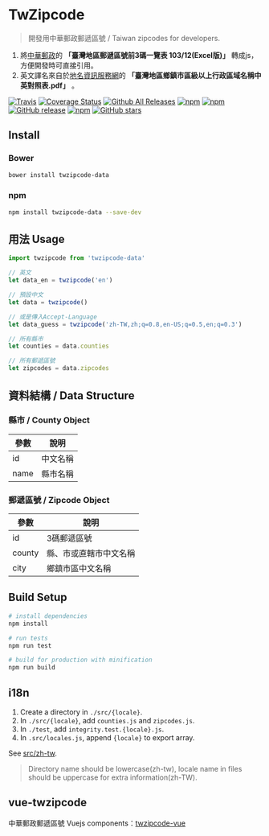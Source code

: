 # TwZipcode
> 開發用中華郵政郵遞區號 / Taiwan zipcodes for developers.

1. 將[中華郵政](www.post.gov.tw)的 **「臺灣地區郵遞區號前3碼一覽表 103/12(Excel版)」** 轉成js，方便開發時可直接引用。
2. 英文譯名來自於[地名資訊服務網](gn.moi.gov.tw)的 **「臺灣地區鄉鎮市區級以上行政區域名稱中英對照表.pdf」** 。

[![Travis](https://img.shields.io/travis/yyc1217/twzipcode-data.svg)](https://travis-ci.org/yyc1217/twzipcode-data)
[![Coverage Status](https://coveralls.io/repos/github/yyc1217/twzipcode-data/badge.svg?branch=master)](https://coveralls.io/r/yyc1217/twzipcode-data)
[![Github All Releases](https://img.shields.io/github/downloads/yyc1217/twzipcode-data/total.svg)](https://github.com/yyc1217/twzipcode-data/releases)
[![npm](https://img.shields.io/npm/dt/twzipcode-data.svg)](https://www.npmjs.com/package/twzipcode-data)
[![npm](https://img.shields.io/npm/v/twzipcode-data.svg)](https://www.npmjs.com/package/twzipcode-data)
[![GitHub release](https://img.shields.io/github/release/yyc1217/twzipcode-data.svg)](https://github.com/yyc1217/twzipcode-data/releases)
[![npm](https://img.shields.io/npm/l/twzipcode-data.svg)](https://github.com/yyc1217/twzipcode-data)
[![GitHub stars](https://img.shields.io/github/stars/yyc1217/twzipcode-data.svg?style=social&label=Star)](https://github.com/yyc1217/twzipcode-data)

## Install

### Bower
```sh
bower install twzipcode-data
```

### npm
```sh
npm install twzipcode-data --save-dev
```

## 用法 Usage
```javascript
import twzipcode from 'twzipcode-data'

// 英文
let data_en = twzipcode('en')

// 預設中文
let data = twzipcode()

// 或是傳入Accept-Language
let data_guess = twzipcode('zh-TW,zh;q=0.8,en-US;q=0.5,en;q=0.3')

// 所有縣市
let counties = data.counties

// 所有郵遞區號
let zipcodes = data.zipcodes

```

## 資料結構 / Data Structure

### 縣市 / County Object
| 參數    | 說明           |
|---------|---------------|
| id      | 中文名稱       |
| name    | 縣市名稱       |

### 郵遞區號 / Zipcode Object
| 參數    | 說明           |
|---------|---------------|
| id      | 3碼郵遞區號    |
| county  | 縣、市或直轄市中文名稱 |
| city    | 鄉鎮市區中文名稱 |

## Build Setup

``` bash
# install dependencies
npm install

# run tests
npm run test

# build for production with minification
npm run build
```

## i18n
1. Create a directory in `./src/{locale}`.
2. In `./src/{locale}`, add `counties.js` and `zipcodes.js`.
3. In `./test`, add `integrity.test.{locale}.js`.
4. In `.src/locales.js`, append `{locale}` to export array.

See [src/zh-tw](src/zh-tw).

> Directory name should be lowercase(zh-tw), locale name in files should be uppercase for extra information(zh-TW).

## vue-twzipcode
中華郵政郵遞區號 Vuejs components：[twzipcode-vue](https://github.com/yyc1217/twzipcode-vue)